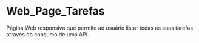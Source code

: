 # Web_Page_Tarefas
Página Web responsiva que permite ao usuário listar todas as suas tarefas através do consumo de uma API.
